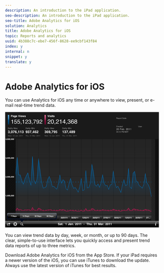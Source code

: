 ```yaml
---
description: An introduction to the iPad application.
seo-description: An introduction to the iPad application.
seo-title: Adobe Analytics for iOS
solution: Analytics
title: Adobe Analytics for iOS
topic: Reports and analytics
uuid: 4b388c7c-ebe7-456f-8628-ee9cbf143f84
index: y
internal: n
snippet: y
translate: y
---
```


# Adobe Analytics for iOS

You can use Analytics for iOS any time or anywhere to view, present, or e-mail real-time trend data. 

![](../../assets/ipad.png) 

You can view trend data by day, week, or month, or up to 90 days. The clear, simple-to-use interface lets you quickly access and present trend data reports of up to three metrics. 

Download Adobe Analytics for iOS from the App Store. If your iPad requires a newer version of the iOS, you can use iTunes to download the update. Always use the latest version of iTunes for best results. 
